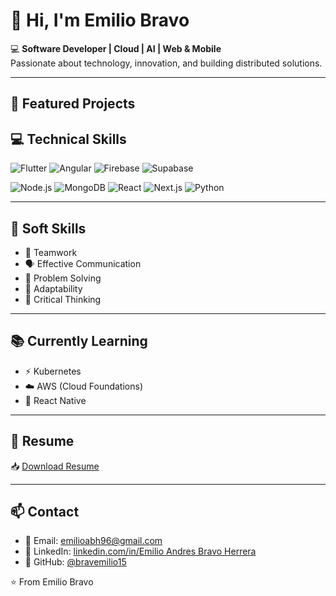 # 👋 Hi, I'm Emilio Bravo  

💻 **Software Developer | Cloud | AI | Web & Mobile**  
Passionate about technology, innovation, and building distributed solutions.  

---

## 🚀 Featured Projects  



## 💻 Technical Skills  

![Flutter](https://img.shields.io/badge/Flutter-02569B?style=for-the-badge&logo=flutter&logoColor=white) 
![Angular](https://img.shields.io/badge/Angular-DD0031?style=for-the-badge&logo=angular&logoColor=white) 
![Firebase](https://img.shields.io/badge/Firebase-FFCA28?style=for-the-badge&logo=firebase&logoColor=black) 
![Supabase](https://img.shields.io/badge/Supabase-3ECF8E?style=for-the-badge&logo=supabase&logoColor=white)  

![Node.js](https://img.shields.io/badge/Node.js-339933?style=for-the-badge&logo=nodedotjs&logoColor=white) 
![MongoDB](https://img.shields.io/badge/MongoDB-47A248?style=for-the-badge&logo=mongodb&logoColor=white) 
![React](https://img.shields.io/badge/React-20232A?style=for-the-badge&logo=react&logoColor=61DAFB) 
![Next.js](https://img.shields.io/badge/Next.js-000000?style=for-the-badge&logo=nextdotjs&logoColor=white) 
![Python](https://img.shields.io/badge/Python-3776AB?style=for-the-badge&logo=python&logoColor=white)  

---

## 🌟 Soft Skills  

- 🤝 Teamwork  
- 🗣️ Effective Communication  
- 🧩 Problem Solving  
- 🔄 Adaptability  
- 🧠 Critical Thinking  

---

## 📚 Currently Learning  

- ⚡ Kubernetes  
- ☁️ AWS (Cloud Foundations)  
- 📱 React Native

---

## 📄 Resume  
📥 [Download Resume](https://emiliobracocv.pdf)  

---

## 📫 Contact  

- 📧 Email: emilioabh96@gmail.com
- 💼 LinkedIn: [linkedin.com/in/Emilio Andres Bravo Herrera](https://www.linkedin.com/in/emilio-andres-bravo-herrera-44aba434a/)  
- 🐙 GitHub: [@bravemilio15](https://github.com/bravemilio15)  

⭐️ From Emilio Bravo
